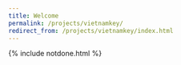 ```yaml
---
title: Welcome
permalink: /projects/vietnamkey/
redirect_from: /projects/vietnamkey/index.html
---
```

{% include notdone.html %}